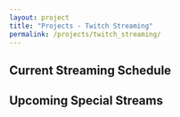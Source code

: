 ```yaml
---
layout: project
title: "Projects - Twitch Streaming"
permalink: /projects/twitch_streaming/
---
```


## Current Streaming Schedule

## Upcoming Special Streams

